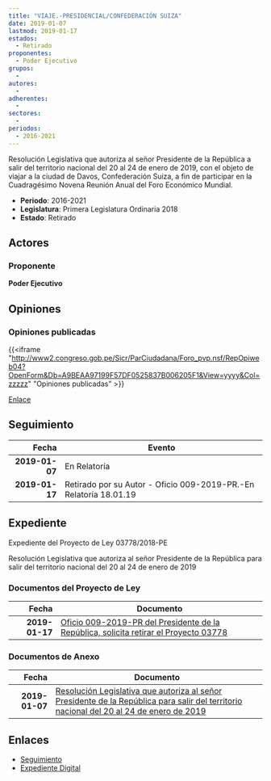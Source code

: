 ```yaml
---
title: "VIAJE.-PRESIDENCIAL/CONFEDERACIÓN SUIZA"
date: 2019-01-07
lastmod: 2019-01-17
estados: 
  - Retirado
proponentes: 
  - Poder Ejecutivo
grupos: 
  - 
autores: 
  - 
adherentes: 
  - 
sectores: 
  - 
periodos: 
  - 2016-2021
---
```


Resolución Legislativa que autoriza al señor Presidente de la República a salir del territorio nacional del 20 al 24 de enero de 2019, con el objeto de viajar a la ciudad de Davos, Confederación Suiza, a fin de participar en la Cuadragésimo Novena Reunión Anual del Foro Económico Mundial.

- **Periodo**: 2016-2021
- **Legislatura**: Primera Legislatura Ordinaria 2018
- **Estado**: Retirado

## Actores

### Proponente

**Poder Ejecutivo**


## Opiniones

### Opiniones publicadas

{{<iframe "http://www2.congreso.gob.pe/Sicr/ParCiudadana/Foro_pvp.nsf/RepOpiweb04?OpenForm&Db=A9BEAA97199F57DF0525837B006205F1&View=yyyy&Col=zzzzz" "Opiniones publicadas" >}}

[Enlace](http://www2.congreso.gob.pe/Sicr/ParCiudadana/Foro_pvp.nsf/RepOpiweb04?OpenForm&Db=A9BEAA97199F57DF0525837B006205F1&View=yyyy&Col=zzzzz)

## Seguimiento

| Fecha | Evento |
|------:|--------|
| **2019-01-07** | En Relatoría|
| **2019-01-17** | Retirado por su Autor - Oficio 009-2019-PR.-En Relatoría 18.01.19|


## Expediente

Expediente del Proyecto de Ley 03778/2018-PE

Resolución Legislativa que autoriza al señor Presidente de la República para salir del territorio nacional del 20 al 24 de enero de 2019


### Documentos del Proyecto de Ley

| Fecha | Documento |
|------:|--------|
| **2019-01-17** | [Oficio 009-2019-PR del Presidente de la República, solicita retirar el Proyecto 03778](http://www.leyes.congreso.gob.pe/Documentos/2016_2021/Oficios/Poder_Ejecutivo/OFICIO-009-2019-PR.pdf) |

### Documentos de Anexo

| Fecha | Documento |
|------:|--------|
| **2019-01-07** | [Resolución Legislativa que autoriza al señor Presidente de la República para salir del territorio nacional del 20 al 24 de enero de 2019](http://www.leyes.congreso.gob.pe/Documentos/2016_2021/Proyectos_de_Ley_y_de_Resoluciones_Legislativas/PL0377820190107.pdf) |

## Enlaces 

- [Seguimiento](http://www2.congreso.gob.pehttp://www2.congreso.gob.pe/Sicr/TraDocEstProc/CLProLey2016.nsf/f7fff46988ca05b1052578e100829cc7/7781d4332cc3b00a0525837b0060d289?OpenDocument)
- [Expediente Digital](http://www2.congreso.gob.pehttp://www2.congreso.gob.pe/Sicr/TraDocEstProc/CLProLey2016.nsf/f7fff46988ca05b1052578e100829cc7/7781d4332cc3b00a0525837b0060d289?OpenDocument&Click=05257FB7005EB655.eb71d0cf91d8294e05256cdf006b5706/$Body/0.1C6C)
